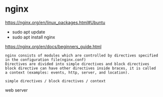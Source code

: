 # nginx

https://nginx.org/en/linux_packages.html#Ubuntu

- sudo apt update
- sudo apt install nginx

https://nginx.org/en/docs/beginners_guide.html
```
nginx consists of modules which are controlled by directives specified in the configuration file(nginx.conf)
Directives are divided into simple directives and block directives
block directive can have other directives inside braces, it is called a context (examples: events, http, server, and location).

simple directives / block directives / context
```

web server
```

```
